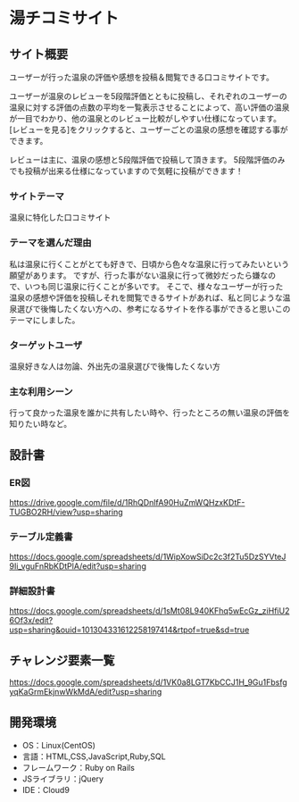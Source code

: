 # 湯チコミサイト
 
## サイト概要 
ユーザーが行った温泉の評価や感想を投稿＆閲覧できる口コミサイトです。

ユーザーが温泉のレビューを5段階評価とともに投稿し、それぞれのユーザーの温泉に対する評価の点数の平均を一覧表示させることによって、高い評価の温泉が一目でわかり、他の温泉とのレビュー比較がしやすい仕様になっています。
[レビューを見る]をクリックすると、ユーザーごとの温泉の感想を確認する事ができます。

レビューは主に、温泉の感想と5段階評価で投稿して頂きます。
5段階評価のみでも投稿が出来る仕様になっていますので気軽に投稿ができます！

### サイトテーマ
温泉に特化した口コミサイト

### テーマを選んだ理由
私は温泉に行くことがとても好きで、日頃から色々な温泉に行ってみたいという願望があります。
ですが、行った事がない温泉に行って微妙だったら嫌なので、いつも同じ温泉に行くことが多いです。
そこで、様々なユーザーが行った温泉の感想や評価を投稿しそれを閲覧できるサイトがあれば、私と同じような温泉選びで後悔したくない方への、参考になるサイトを作る事ができると思いこのテーマにしました。

### ターゲットユーザ
温泉好きな人は勿論、外出先の温泉選びで後悔したくない方

### 主な利用シーン
行って良かった温泉を誰かに共有したい時や、行ったところの無い温泉の評価を知りたい時など。

## 設計書
### ER図
https://drive.google.com/file/d/1RhQDnlfA90HuZmWQHzxKDtF-TUGBO2RH/view?usp=sharing
### テーブル定義書
https://docs.google.com/spreadsheets/d/1WipXowSiDc2c3f2Tu5DzSYVteJ9Ii_vguFnRbKDtPlA/edit?usp=sharing
### 詳細設計書 
https://docs.google.com/spreadsheets/d/1sMt08L940KFhq5wEcGz_ziHfiU26Of3x/edit?usp=sharing&ouid=101304331612258197414&rtpof=true&sd=true
## チャレンジ要素一覧
https://docs.google.com/spreadsheets/d/1VK0a8LGT7KbCCJ1H_9Gu1FbsfgyqKaGrmEkjnwWkMdA/edit?usp=sharing 

## 開発環境
- OS：Linux(CentOS)
- 言語：HTML,CSS,JavaScript,Ruby,SQL
- フレームワーク：Ruby on Rails
- JSライブラリ：jQuery
- IDE：Cloud9
 
 
